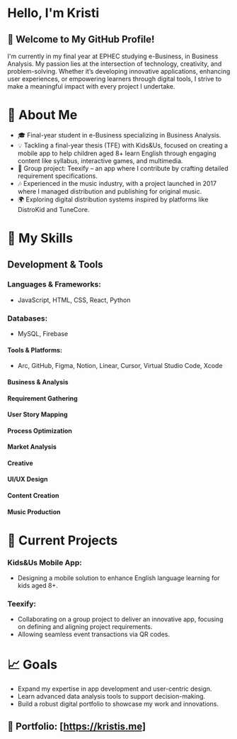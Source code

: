# Hello, I'm Kristi
## 🌟 Welcome to My GitHub Profile!
I'm currently in my final year at EPHEC studying e-Business, in Business Analysis. My passion lies at the intersection of technology, creativity, and problem-solving. Whether it’s developing innovative applications, enhancing user experiences, or empowering learners through digital tools, I strive to make a meaningful impact with every project I undertake.

# 💼 About Me
- 🎓 Final-year student in e-Business specializing in Business Analysis.
- 💡 Tackling a final-year thesis (TFE) with Kids&Us, focused on creating a mobile app to help children aged 8+ learn English through engaging content like syllabus, interactive games, and multimedia.
- 🚀 Group project: Teexify – an app where I contribute by crafting detailed requirement specifications.
- 🎶 Experienced in the music industry, with a project launched in 2017 where I managed distribution and publishing for original music.
- 🌍 Exploring digital distribution systems inspired by platforms like DistroKid and TuneCore.
# 🔧 My Skills
## Development & Tools
### Languages & Frameworks:
- JavaScript, HTML, CSS, React, Python
### Databases:
- MySQL, Firebase
#### Tools & Platforms:
- Arc, GitHub, Figma, Notion, Linear, Cursor, Virtual Studio Code, Xcode
#### Business & Analysis
#### Requirement Gathering
#### User Story Mapping
#### Process Optimization
#### Market Analysis
#### Creative
#### UI/UX Design
#### Content Creation
#### Music Production
# 🚀 Current Projects
### Kids&Us Mobile App:
- Designing a mobile solution to enhance English language learning for kids aged 8+.
### Teexify:
- Collaborating on a group project to deliver an innovative app, focusing on defining and aligning project requirements.
- Allowing seamless event transactions via QR codes.
# 📈 Goals
- Expand my expertise in app development and user-centric design.
- Learn advanced data analysis tools to support decision-making.
- Build a robust digital portfolio to showcase my work and innovations.

## 🌟 Portfolio: [https://kristis.me]
